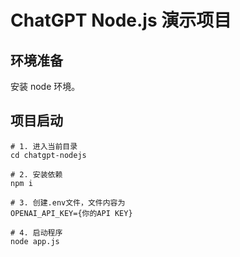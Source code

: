 # ChatGPT Node.js 演示项目

## 环境准备

安装 node 环境。

## 项目启动

```shell
# 1. 进入当前目录
cd chatgpt-nodejs

# 2. 安装依赖
npm i

# 3. 创建.env文件，文件内容为
OPENAI_API_KEY={你的API KEY}

# 4. 启动程序
node app.js
```
